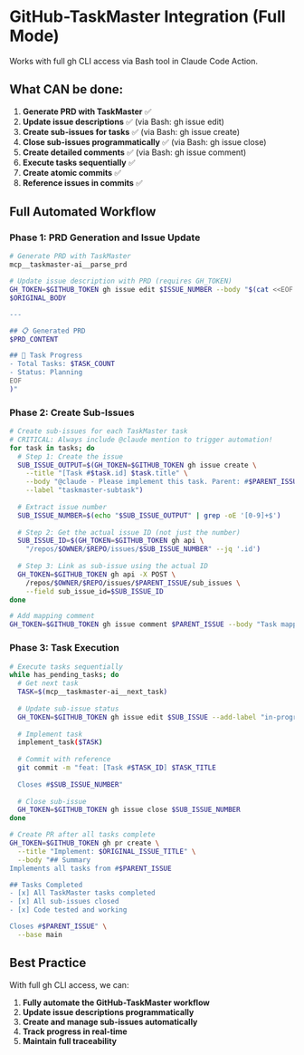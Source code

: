 # GitHub-TaskMaster Integration (Full Mode)

Works with full gh CLI access via Bash tool in Claude Code Action.

## What CAN be done:
1. **Generate PRD with TaskMaster** ✅
2. **Update issue descriptions** ✅ (via Bash: gh issue edit)
3. **Create sub-issues for tasks** ✅ (via Bash: gh issue create)
4. **Close sub-issues programmatically** ✅ (via Bash: gh issue close)
5. **Create detailed comments** ✅ (via Bash: gh issue comment)
6. **Execute tasks sequentially** ✅
7. **Create atomic commits** ✅
8. **Reference issues in commits** ✅

## Full Automated Workflow

### Phase 1: PRD Generation and Issue Update
```bash
# Generate PRD with TaskMaster
mcp__taskmaster-ai__parse_prd

# Update issue description with PRD (requires GH_TOKEN)
GH_TOKEN=$GITHUB_TOKEN gh issue edit $ISSUE_NUMBER --body "$(cat <<EOF
$ORIGINAL_BODY

---

## 📋 Generated PRD
$PRD_CONTENT

## 🔄 Task Progress
- Total Tasks: $TASK_COUNT
- Status: Planning
EOF
)"
```

### Phase 2: Create Sub-Issues
```bash
# Create sub-issues for each TaskMaster task
# CRITICAL: Always include @claude mention to trigger automation!
for task in tasks; do
  # Step 1: Create the issue
  SUB_ISSUE_OUTPUT=$(GH_TOKEN=$GITHUB_TOKEN gh issue create \
    --title "[Task #$task.id] $task.title" \
    --body "@claude - Please implement this task. Parent: #$PARENT_ISSUE..." \
    --label "taskmaster-subtask")
  
  # Extract issue number
  SUB_ISSUE_NUMBER=$(echo "$SUB_ISSUE_OUTPUT" | grep -oE '[0-9]+$')
  
  # Step 2: Get the actual issue ID (not just the number)
  SUB_ISSUE_ID=$(GH_TOKEN=$GITHUB_TOKEN gh api \
    "/repos/$OWNER/$REPO/issues/$SUB_ISSUE_NUMBER" --jq '.id')
  
  # Step 3: Link as sub-issue using the actual ID
  GH_TOKEN=$GITHUB_TOKEN gh api -X POST \
    /repos/$OWNER/$REPO/issues/$PARENT_ISSUE/sub_issues \
    --field sub_issue_id=$SUB_ISSUE_ID
done

# Add mapping comment
GH_TOKEN=$GITHUB_TOKEN gh issue comment $PARENT_ISSUE --body "Task mapping table..."
```

### Phase 3: Task Execution
```bash
# Execute tasks sequentially
while has_pending_tasks; do
  # Get next task
  TASK=$(mcp__taskmaster-ai__next_task)
  
  # Update sub-issue status
  GH_TOKEN=$GITHUB_TOKEN gh issue edit $SUB_ISSUE --add-label "in-progress"
  
  # Implement task
  implement_task($TASK)
  
  # Commit with reference
  git commit -m "feat: [Task #$TASK_ID] $TASK_TITLE
  
  Closes #$SUB_ISSUE_NUMBER"
  
  # Close sub-issue
  GH_TOKEN=$GITHUB_TOKEN gh issue close $SUB_ISSUE_NUMBER
done

# Create PR after all tasks complete
GH_TOKEN=$GITHUB_TOKEN gh pr create \
  --title "Implement: $ORIGINAL_ISSUE_TITLE" \
  --body "## Summary
Implements all tasks from #$PARENT_ISSUE

## Tasks Completed
- [x] All TaskMaster tasks completed
- [x] All sub-issues closed
- [x] Code tested and working

Closes #$PARENT_ISSUE" \
  --base main
```

## Best Practice

With full gh CLI access, we can:
1. **Fully automate the GitHub-TaskMaster workflow**
2. **Update issue descriptions programmatically**
3. **Create and manage sub-issues automatically**
4. **Track progress in real-time**
5. **Maintain full traceability**